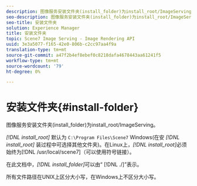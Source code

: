 ```yaml
---
description: 图像服务安装文件夹(install_folder)为install_root/ImageServing。
seo-description: 图像服务安装文件夹(install_folder)为install_root/ImageServing。
seo-title: 安装文件夹
solution: Experience Manager
title: 安装文件夹
topic: Scene7 Image Serving - Image Rendering API
uuid: 3e3a5077-f165-42e0-806b-c2cc97aa4f9a
translation-type: tm+mt
source-git-commit: a47f2b4ef8ebef0c8218dafa4678443aa61241f5
workflow-type: tm+mt
source-wordcount: '79'
ht-degree: 0%

---
```



# 安装文件夹{#install-folder}

图像服务安装文件夹(install_folder)为install_root/ImageServing。

*[!DNL install_root]* 默认为 `C:\Program Files\Scene7` Windows(在安 *[!DNL install_root]* 装过程中可选择其他文件夹)。在Linux上，*[!DNL install_root]*&#x200B;必须始终为[!DNL /usr/local/scene7]（可以使用符号链接）。

在此文档中，*[!DNL install_folder]*&#x200B;可以由“ [!DNL ./]”表示。

所有文件路径在UNIX上区分大小写，在Windows上不区分大小写。
